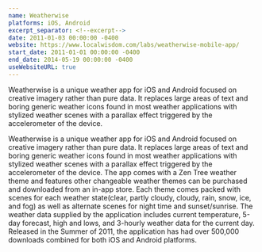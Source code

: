 ```yaml
---
name: Weatherwise
platforms: iOS, Android
excerpt_separator: <!--excerpt-->
date: 2011-01-03 00:00:00 -0400
website: https://www.localwisdom.com/labs/weatherwise-mobile-app/
start_date: 2011-01-01 00:00:00 -0400
end_date: 2014-05-19 00:00:00 -0400
useWebsiteURL: true
---
```


Weatherwise is a unique weather app for iOS and Android focused on creative imagery rather than pure data. It replaces large areas of text and boring generic weather icons found in most weather applications with stylized weather scenes with a parallax effect triggered by the accelerometer of the device.

<!--excerpt-->

Weatherwise is a unique weather app for iOS and Android focused on creative imagery rather than pure data. It replaces large areas of text and boring generic weather icons found in most weather applications with stylized weather scenes with a parallax effect triggered by the accelerometer of the device. The app comes with a Zen Tree weather theme and features other changeable weather themes can be purchased and downloaded from an in-app store. Each theme comes packed with scenes for each weather state(clear, partly cloudy, cloudy, rain, snow, ice,  and fog) as well as alternate scenes for night time and sunset/sunrise. The weather data supplied by the application includes current temperature, 5-day forecast, high and lows, and 3-hourly weather data for the current day. Released in the Summer of 2011, the application has had over 500,000 downloads combined for both iOS and Android platforms.
